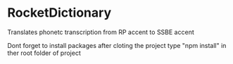 # RocketDictionary
Translates phonetc transcription from RP accent to SSBE accent

Dont forget to install packages after cloting the project
type "npm install" in ther root folder of project
